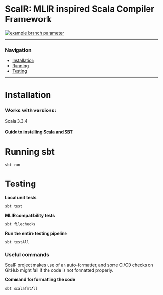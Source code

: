 ScaIR: MLIR inspired Scala Compiler Framework 
===
[![example branch parameter](https://github.com/edin-dal/scair/actions/workflows/tests.yml/badge.svg)](https://github.com/edin-dal/scair/actions/workflows/tests.yml/badge.svg?branch=main)

***
### Navigation
- [Installation](#installation)
- [Running](#running-sbt)
- [Testing](#testing)
***

# Installation
### Works with versions:

Scala 3.3.4

#### [Guide to installing Scala and SBT](https://docs.scala-lang.org/getting-started/install-scala.html#:~:text=Using%20the%20Scala%20Installer%20(recommended%20way)&text=Install%20it%20on%20your%20system%20with%20the%20following%20instructions.&text=%26%26%20.%2Fcs%20setup-,Run%20the%20following%20command%20in%20your,following%20the%20on%2Dscreen%20instructions.&text=Download%20and%20execute%20the%20Scala,follow%20the%20on%2Dscreen%20instructions.)

# Running sbt

```
sbt run
```

# Testing 

**Local unit tests**
```
sbt test
```

**MLIR compatibility tests**
```
sbt filechecks
```

**Run the entire testing pipeline**
```
sbt testAll
```

### Useful commands
ScaIR project makes use of an auto-formatter, and some CI/CD checks on GitHub might fail if the code is not formatted properly.

**Command for formatting the code**
```
sbt scalafmtAll
```